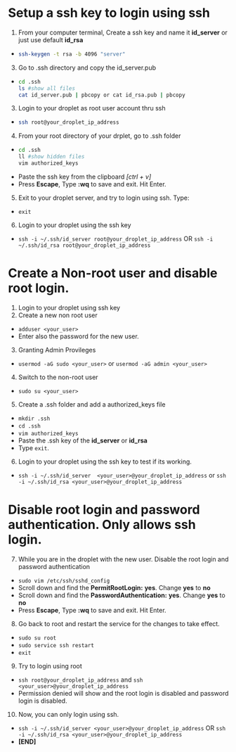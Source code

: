 # Setup a ssh key to login using ssh 

1. From your computer terminal, Create a ssh key and name it <strong>id_server</strong> or just use default <strong>id_rsa</strong>
  - ```bash
    ssh-keygen -t rsa -b 4096 "server"
    ```
3. Go to .ssh directory and copy the id_server.pub
  - ```bash
    cd .ssh
    ls #show all files
    cat id_server.pub | pbcopy or cat id_rsa.pub | pbcopy
    ```
3. Login to your droplet as root user account thru ssh
  - ```bash
    ssh root@your_droplet_ip_address
    ```
4. From your root directory of your drplet, go to .ssh folder
  - ```bash
    cd .ssh
    ll #show hidden files
    vim authorized_keys
    ```
  - Paste the ssh key from the clipboard <i>[ctrl + v]</i>
  - Press <strong>Escape</strong>, Type <strong>:wq</strong> to save and exit. Hit Enter.
5. Exit to your droplet server, and try to login using ssh. Type:
  - ``exit``
6. Login to your droplet using the ssh key
  - ``ssh -i ~/.ssh/id_server root@your_droplet_ip_address`` OR ``ssh -i ~/.ssh/id_rsa root@your_droplet_ip_address``


# Create a Non-root user and disable root login.

1. Login to your droplet using ssh key
2. Create a new non root user
  - ``adduser <your_user>``
  - Enter also the password for the new user.
3. Granting Admin Provileges
  - ``usermod -aG sudo <your_user>`` or ``usermod -aG admin <your_user>``
4. Switch to the non-root user
 - ``sudo su <your_user>``
5. Create a .ssh folder and add a authorized_keys file
 - ``mkdir .ssh``
 - ``cd .ssh``
 - ``vim authorized_keys``
 - Paste the .ssh key of the <strong>id_server</strong> or <strong>id_rsa</strong>
 - Type ``exit``.
6. Login to your droplet using the ssh key to test if its working.
  - ``ssh -i ~/.ssh/id_server  <your_user>@your_droplet_ip_address`` or ``ssh -i ~/.ssh/id_rsa <your_user>@your_droplet_ip_address``
# Disable root login and password authentication. Only allows ssh login.
7. While you are in the droplet with the new user. Disable the root login and password authentication
  - ``sudo vim /etc/ssh/sshd_config``
  - Scroll down and find the <strong>PermitRootLogin:</strong> <strong>yes</strong>. Change <strong>yes</strong> to <strong>no</strong>
  - Scroll down and find the <strong>PasswordAuthentication:</strong> <strong>yes</strong>. Change <strong>yes</strong> to <strong>no</strong>
  - Press <strong>Escape</strong>, Type <strong>:wq</strong> to save and exit. Hit Enter.
8. Go back to root and restart the service for the changes to take effect.
  - ``sudo su root``
  - ``sudo service ssh restart``
  - ``exit``
9. Try to login using root
  - ``ssh root@your_droplet_ip_address`` and ``ssh <your_user>@your_droplet_ip_address``
  - Permission denied will show and the root login is disabled and password login is disabled.
10. Now, you can only login using ssh.
  - ``ssh -i ~/.ssh/id_server <your_user>@your_droplet_ip_address`` OR ``ssh -i ~/.ssh/id_rsa <your_user>@your_droplet_ip_address``
  - <strong>[END]</strong>


  
